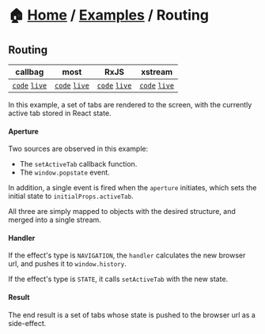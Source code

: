 # 🏠 [Home](../../) / [Examples](../) / Routing

## Routing

<!-- prettier-ignore-start -->
| callbag | most | RxJS | xstream |
| --- | --- | --- | --- |
| [`code`](https://git.io/fAZ1Q) [`live`](https://codesandbox.io/s/github/fanduel-oss/refract/tree/master/examples/routing/callbag) | [`code`](https://git.io/fAZ1y) [`live`](https://codesandbox.io/s/github/fanduel-oss/refract/tree/master/examples/routing/most)  | [`code`](https://git.io/fAZ1P) [`live`](https://codesandbox.io/s/github/fanduel-oss/refract/tree/master/examples/routing/rxjs)  | [`code`](https://git.io/fAZ1K) [`live`](https://codesandbox.io/s/github/fanduel-oss/refract/tree/master/examples/routing/xstream)  |
<!-- prettier-ignore-end -->

In this example, a set of tabs are rendered to the screen, with the currently active tab stored in React state.

#### Aperture

Two sources are observed in this example:

*   The `setActiveTab` callback function.
*   The `window.popstate` event.

In addition, a single event is fired when the `aperture` initiates, which sets the initial state to `initialProps.activeTab`.

All three are simply mapped to objects with the desired structure, and merged into a single stream.

#### Handler

If the effect's type is `NAVIGATION`, the `handler` calculates the new browser url, and pushes it to `window.history`.

If the effect's type is `STATE`, it calls `setActiveTab` with the new state.

#### Result

The end result is a set of tabs whose state is pushed to the browser url as a side-effect.
